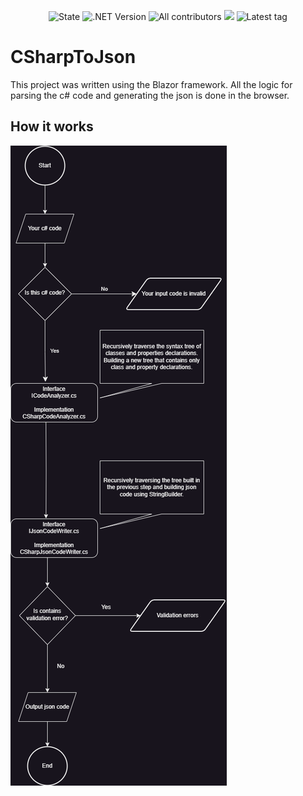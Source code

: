 <p align="center">
  <img src="https://img.shields.io/badge/state-development-blue" alt="State" /> 
  <img src="https://img.shields.io/badge/.NET-7-blue"  alt=".NET Version" /> 
  <img src="https://img.shields.io/github/contributors/NikitaValpa/CSharpToJsonOnlineConverter?color=blue" alt="All contributors" />
  <img src="https://img.shields.io/github/last-commit/NikitaValpa/CSharpToJsonOnlineConverter/master?color=blue" />
  <img src="https://img.shields.io/github/v/tag/NikitaValpa/CSharpToJsonOnlineConverter?color=blue&label=latest%20tag" alt="Latest tag" />
</p>

# CSharpToJson

This project was written using the Blazor framework. All the logic for parsing the c# code and generating the json is done in the browser.

## How it works

![](https://github.com/NikitaValpa/CSharpToJsonOnlineConverter/blob/master/Diagrams/HowItWorks.png?raw=true)